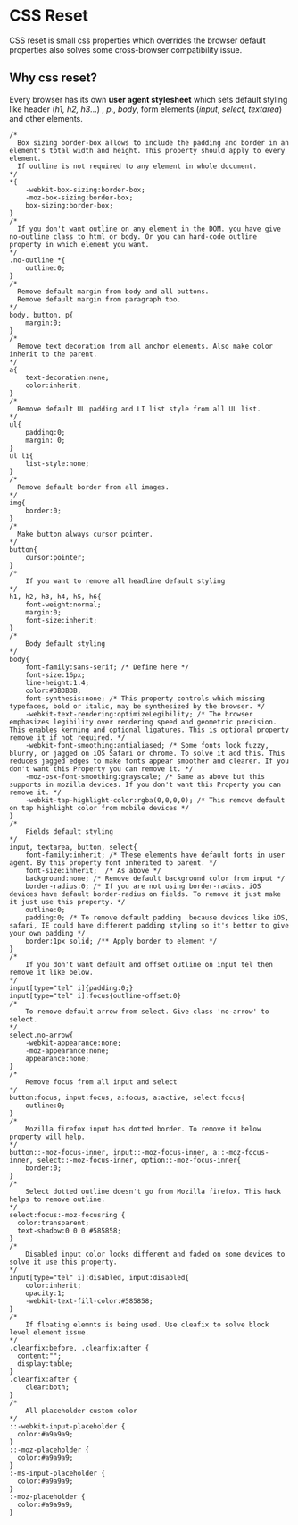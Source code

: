 # CSS Reset 
CSS reset is small css properties which overrides the browser default properties also solves some cross-browser compatibility issue.

## Why css reset?
Every browser has its own **user agent stylesheet** which sets default styling like header (*h1, h2, h3*...) , *p*., *body*, form elements (*input*, *select*, *textarea*) and other elements.

	/* 
	  Box sizing border-box allows to include the padding and border in an element's total width and height. This property should apply to every element.
	  If outline is not required to any element in whole document.
	*/
	*{
		-webkit-box-sizing:border-box;
		-moz-box-sizing:border-box;
		box-sizing:border-box;
	}
	/* 
	  If you don't want outline on any element in the DOM. you have give no-outline class to html or body. Or you can hard-code outline property in which element you want. 
	*/
	.no-outline *{
		outline:0;
	}
	/* 
	  Remove default margin from body and all buttons.
	  Remove default margin from paragraph too.
	*/
	body, button, p{
		margin:0;
	}
	/* 
	  Remove text decoration from all anchor elements. Also make color inherit to the parent.
	*/
	a{
		text-decoration:none;
		color:inherit;
	}
	/* 
	  Remove default UL padding and LI list style from all UL list.
	*/
	ul{
		padding:0;
		margin: 0;
	}
	ul li{
		list-style:none;
	}
	/* 
	  Remove default border from all images.
	*/
	img{
		border:0;
	}
	/* 
	  Make button always cursor pointer.
	*/
	button{
		cursor:pointer;
	}
	/* 
		If you want to remove all headline default styling
	*/
	h1, h2, h3, h4, h5, h6{
		font-weight:normal;
		margin:0;
		font-size:inherit;
	}
	/*
		Body default styling
	*/
	body{
		font-family:sans-serif; /* Define here */
		font-size:16px;
		line-height:1.4;
		color:#3B3B3B;
		font-synthesis:none; /* This property controls which missing typefaces, bold or italic, may be synthesized by the browser. */
		-webkit-text-rendering:optimizeLegibility; /* The browser emphasizes legibility over rendering speed and geometric precision. This enables kerning and optional ligatures. This is optional property remove it if not required. */
		-webkit-font-smoothing:antialiased; /* Some fonts look fuzzy, blurry, or jagged on iOS Safari or chrome. To solve it add this. This reduces jagged edges to make fonts appear smoother and clearer. If you don't want this Property you can remove it. */
		-moz-osx-font-smoothing:grayscale; /* Same as above but this supports in mozilla devices. If you don't want this Property you can remove it. */
		-webkit-tap-highlight-color:rgba(0,0,0,0); /* This remove default on tap highlight color from mobile devices */
	}
	/* 
		Fields default styling
	*/
	input, textarea, button, select{
		font-family:inherit; /* These elements have default fonts in user agent. By this property font inherited to parent. */
		font-size:inherit;  /* As above */
		background:none; /* Remove default background color from input */
		border-radius:0; /* If you are not using border-radius. iOS devices have default border-radius on fields. To remove it just make it just use this property. */
		outline:0; 
		padding:0; /* To remove default padding  because devices like iOS, safari, IE could have different padding styling so it's better to give your own padding */
		border:1px solid; /** Apply border to element */ 
	}
	/* 
		If you don't want default and offset outline on input tel then remove it like below.
	*/
	input[type="tel" i]{padding:0;}
	input[type="tel" i]:focus{outline-offset:0}
	/* 
		To remove default arrow from select. Give class 'no-arrow' to select.
	*/
	select.no-arrow{
		-webkit-appearance:none;
		-moz-appearance:none;
		appearance:none;
	}
	/* 
		Remove focus from all input and select
	*/
	button:focus, input:focus, a:focus, a:active, select:focus{
		outline:0;
	}
	/*
		Mozilla firefox input has dotted border. To remove it below property will help.
	*/
	button::-moz-focus-inner, input::-moz-focus-inner, a::-moz-focus-inner, select::-moz-focus-inner, option::-moz-focus-inner{
		border:0;
	}
	/*
		Select dotted outline doesn't go from Mozilla firefox. This hack helps to remove outline.
	*/
	select:focus:-moz-focusring {
	  color:transparent;
	  text-shadow:0 0 0 #585858;
	}
	/*
		Disabled input color looks different and faded on some devices to solve it use this property. 
	*/
	input[type="tel" i]:disabled, input:disabled{
		color:inherit;
		opacity:1;
		-webkit-text-fill-color:#585858;
	}
	/*
		If floating elemnts is being used. Use cleafix to solve block level element issue.
	*/
	.clearfix:before, .clearfix:after {
	  content:"";
	  display:table;
	}
	.clearfix:after {
		clear:both;
	}
	/*
		All placeholder custom color 
	*/
	::-webkit-input-placeholder { 
	  color:#a9a9a9;
	}
	::-moz-placeholder { 
	  color:#a9a9a9;
	}
	:-ms-input-placeholder { 
	  color:#a9a9a9;
	}
	:-moz-placeholder { 
	  color:#a9a9a9;
	}


